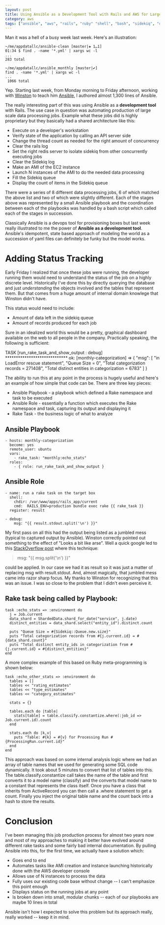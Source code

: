 ```yaml
---
layout: post
title: Using Ansible as a Development Tool with Rails and AWS for Large Scale Data Processing Automation
category: aws
tags: ["ansible", "aws", "rails", "ruby" "shell", "bash", "sidekiq", "devops", "meta_programming"]
---
```

Man it was a hell of a busy week last week.  Here's an illustration:

    ~/me/appdatallc/ansible-clean [master|✚ 1…1]
    01:34 $ find . -name '*.yml' | xargs wc -l
    ...
    283 total

    ~/me/appdatallc/ansible_monthly [master|✔]
    find . -name '*.yml' | xargs wc -l
    ...
     1066 total

Yep.  Starting last week, from Monday morning to Friday afternoon, working with [Winston](http://winstonkotzan.com/) to teach him [Ansible](https://www.ansible.com/), I authored almost 1,300 lines of Ansible. 

The really interesting part of this was using Ansible as a **development tool** with Rails.  The use case in question was automating production of large scale data processing jobs.  Example what these jobs did is highly proprietary but they basically had a shared architecture like this: 

* Execute on a developer's workstation
* Verify state of the application by calling an API server side
* Change the thread count as needed for the right amount of concurrency
* Clear the rails log
* Set the right redis server to isolate sidekiq from other concurrently executing jobs
* Clear the Sidekiq log
* Make an AMI of the EC2 instance
* Launch N instances of the AMI to do the needed data processing
* Fill the Sidekiq queue
* Display the count of items in the Sidekiq queue

There were a series of 8 different data processing jobs, 6 of which matched the above list and two of which were slightly different.  Each of the stages above was represented by a small Ansible playbook and the coordination between each of the playbooks was handled by a bash script which called each of the stages in succession.  

Classically Ansible is a devops tool for provisioning boxes but last week really illustrated to me the power of **Ansible as a development tool**.  Ansible's idempotent, state based approach of modeling the world as a succession of yaml files can definitely be funky but the model works.  

# Adding Status Tracking

Early Friday I realized that once these jobs were running, the developer running them would need to understand the status of the job on a highly discrete level.  Historically I've done this by directly querying the database and just *understanding* the objects involved and the tables that represent them.  But that comes from a huge amount of internal domain knowlege that Winston didn't have.  

This status would need to include:

* Amount of data left in the sidekiq queue 
* Amount of records produced for each job 

Sure in an idealized world this would be a pretty, graphical dashboard available on the web to all people in the company.  Practically speaking, the following is sufficient:

TASK [run_rake_task_and_show_output : debug] *****************************
ok: [monthly-categorization] => {
    "msg": [
        "in LoadError rescue statement",
        "Queue Size = 0",
        "Total categorization records = 271408",
        "Total distinct entities in categorization = 6783"
    ]
}

The ability to run this at any point in the process is hugely useful and here's an example of how simple that code can be.  There are three key pieces:

* Ansible Playbook - a playbook which defined a Rake namespace and task to be executed
* Ansible Role - essentially a function which executes the Rake namespace and task, capturing its output and displaying it
* Rake Task - the business logic of what to analyze

## Ansible Playbook
    
    - hosts: monthly-categorization
      become: yes
      remote_user: ubuntu
      vars:
        - rake_task: "monthly:echo_stats"
      roles:
        - { role: run_rake_task_and_show_output }
    
## Ansible Role
    
    - name: run a rake task on the target box
      shell: 
        chdir: /var/www/apps/rails_app/current
        cmd:  RAILS_ENV=production bundle exec rake {{ rake_task }}
      register: result

    - debug:
        msg: "{{ result.stdout.split('\n') }}"
        
My first pass on all this had the output being listed as a jumbled mess (typical to captured output by Ansible).  Winston correctly pointed out something to the effect of "Looks a bit like arse".  Well a quick google led to this [StackOverflow post](http://stackoverflow.com/questions/34188167/ansible-print-message-debug-msg-line1-n-var2-n-line3-with-var3) where this technique:

> msg: "{{ msg.split('\n') }}"

could be applied.  In our case we had it as result so it was just a matter of replacing msg with result.stdout.  And, almost magically, that jumbled mess came into razor sharp focus.  My thanks to Winston for recognizing that this was an issue.  I was so close to the problem that I didn't even perceive it.
    
## Rake task being called by Playbook:
    
    task :echo_stats => :environment do
      j = Job.current
      data_shard = ShardedData.shard_for_date("service", j.date)
      distinct_entities = data_shard.select("entity_id").distinct.count
    
      puts "Queue Size = #{Sidekiq::Queue.new.size}"
      puts "Total categorization records from #{j.current.id} = #{data_shard.count}"    
      puts "Total distinct entity_ids in categorization from #{j.current.id} = #{distinct_entities}"    
    end
    
A more complex example of this based on Ruby meta-programming is shown below:

    task :echo_other_stats => :environment do
      tables = []
      tables << "rating_estimates"
      tables << "type_estimates"
      tables << "category_estimates"
    
      stats = {}
    
      tables.each do |table|
        stats[table] = table.classify.constantize.where(:job_id => Job.current.id).count
      end
    
      stats.each do |k,v|
        puts "Table: #{k} = #{v} for Processing Run #{ProcessingRun.current.id}"
      end
    end
    
This approach was based on some internal analysis logic where we had an array of table names that we used for generating some SQL code dynamically.  It took about 5 minutes to convert that list of tables into this.  The table.classify.constantize call takes the name of the table and first converts it to a model name (classify) and the converts that model name to a constant that represents the class itself.  Once you have a class that inherits from ActiveRecord you can then call a .where statement to get a count.  Finally you inject the original table name and the count back into a hash to store the results.

# Conclusion

I've been managing this job production process for almost two years now and most of my approaches to making it better have evolved around different rake tasks and some fairly bad internal documentation.  By pulling Ansible into this, for the first time, we actually have a solution which:

* Goes end to end 
* Automates tasks like AMI creation and instance launching historically done with the AWS developer console
* Allows use of N instances to process the data 
* Fully uses our existing code base without change -- I can't emphasize this point enough
* Displays status on the running jobs at any point
* Is broken down into small, modular chunks -- each of our playbooks are maybe 10 lines in total

Ansible isn't how I expected to solve this problem but its approach really, really worked -- keep it in mind.